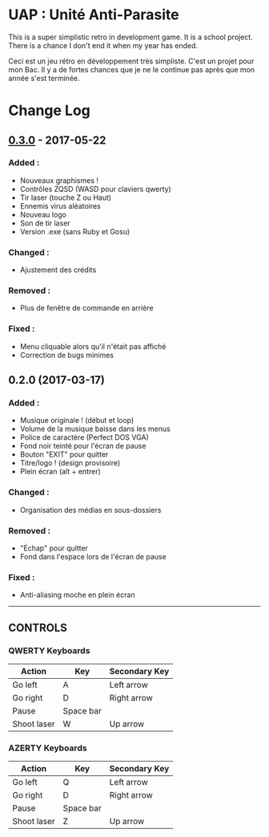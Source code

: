 # UAP : Unité Anti-Parasite
This is a super simplistic retro in development game. It is a school project.
There is a chance I don't end it when my year has ended.

Ceci est un jeu rétro en développement très simpliste. C'est un projet pour mon Bac.
Il y a de fortes chances que je ne le continue pas après que mon année s'est terminée.

# Change Log

## [0.3.0](https://github.com/Jyel/UniteAntiParasite/tree/master/EXE/UAP%20v0.3.0) - 2017-05-22
### Added :
- Nouveaux graphismes !
- Contrôles ZQSD (WASD pour claviers qwerty)
- Tir laser (touche Z ou Haut)
- Ennemis virus aléatoires
- Nouveau logo
- Son de tir laser
- Version .exe (sans Ruby et Gosu) 
### Changed :
- Ajustement des crédits  
### Removed :
- Plus de fenêtre de commande en arrière  
### Fixed :
- Menu cliquable alors qu'il n'était pas affiché
- Correction de bugs minimes


## 0.2.0 (2017-03-17)
### Added :
- Musique originale ! (début et loop)
- Volume de la musique baisse dans les menus
- Police de caractère (Perfect DOS VGA)
- Fond noir teinté pour l'écran de pause
- Bouton "EXIT" pour quitter
- Titre/logo ! (design provisoire)
- Plein écran (alt + entrer)
### Changed :
- Organisation des médias en sous-dossiers
### Removed :
- "Échap" pour quitter
- Fond dans l'espace lors de l'écran de pause
### Fixed :
- Anti-aliasing moche en plein écran

***
## CONTROLS

### QWERTY Keyboards
| Action      | Key       | Secondary Key |
| ----------- | --------- | ------------- |
| Go left     | A         | Left arrow    |
| Go right    | D         | Right arrow   |
| Pause       | Space bar |               |
| Shoot laser | W         | Up arrow      |

### AZERTY Keyboards
| Action      | Key       | Secondary Key |
| ----------- | --------- | ------------- |
| Go left     | Q         | Left arrow    |
| Go right    | D         | Right arrow   |
| Pause       | Space bar |               |
| Shoot laser | Z         | Up arrow      |
